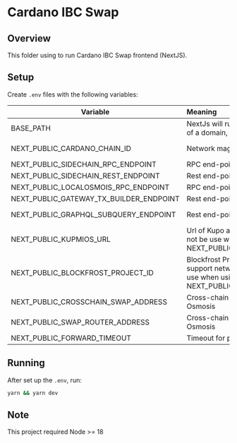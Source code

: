 # Cardano IBC Swap

## Overview
This folder using to run Cardano IBC Swap frontend (NextJS).

## Setup
Create `.env` files with the following variables:

| Variable                                | Meaning                                                                                                                                 | Note                                                                     |
|-----------------------------------------|:----------------------------------------------------------------------------------------------------------------------------------------|:-------------------------------------------------------------------------|
| BASE_PATH                               | NextJs will run instance under sub-path of a domain, refer to [this](https://nextjs.org/docs/app/api-reference/next-config-js/basePath) | Default: "/ibc"                                                          |
| NEXT_PUBLIC_CARDANO_CHAIN_ID            | Network magic of Cardano chain                                                                                                          | Currently we use 42 for local Cardano, for preview, it will be 2         |
| NEXT_PUBLIC_SIDECHAIN_RPC_ENDPOINT      | RPC end-point of Sidechain                                                                                                              | Default: http://localhost:26657                                          |
| NEXT_PUBLIC_SIDECHAIN_REST_ENDPOINT     | Rest end-point of Sidechain                                                                                                             | Default: http://localhost:1317                                           |
| NEXT_PUBLIC_LOCALOSMOIS_RPC_ENDPOINT    | RPC end-point of local Osmosis                                                                                                          | Default: http://localhost:26658                                          |
| NEXT_PUBLIC_GATEWAY_TX_BUILDER_ENDPOINT | Rest end-point of gateway                                                                                                               | Default: http://localhost:8000                                           |
| NEXT_PUBLIC_GRAPHQL_SUBQUERY_ENDPOINT   | Rest end-point of subql-query                                                                                                           | You will get it after running indexer, will be the url to graphql-engine |
| NEXT_PUBLIC_KUPMIOS_URL                 | Url of Kupo and Ogmios instances, should not be use when using NEXT_PUBLIC_BLOCKFROST_PROJECT_ID                                        | Default: "http://localhost:1442,http://localhost:1337"                   |
| NEXT_PUBLIC_BLOCKFROST_PROJECT_ID       | Blockfrost Project ID, currently only support network preview, should not be use when using NEXT_PUBLIC_KUPMIOS_URL                     | Default: "previewVi2O..."                                                |
| NEXT_PUBLIC_CROSSCHAIN_SWAP_ADDRESS     | Cross-chain swap address on local Osmosis                                                                                               | You will get this after run `setup_crosschain_swaps.sh`                  |
| NEXT_PUBLIC_SWAP_ROUTER_ADDRESS         | Cross-chain swap router address on local Osmosis                                                                                        | You will get this after run `setup_crosschain_swaps.sh`                  |
| NEXT_PUBLIC_FORWARD_TIMEOUT             | Timeout for packet forwarding                                                                                                           | Default: "60m"                                                           |

## Running
After set up the `.env`, run:
```bash
yarn && yarn dev
```

## Note
This project required Node >= 18
